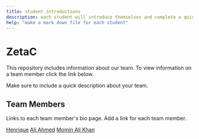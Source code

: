```yaml
---
title: student introductions
description: each student will introduce themselves and complete a quick bio
help: "make a mark down file for each student"
---
```


# ZetaC

This repository includes information about our team. To view information on a team member click the link below.

Make sure to include a quick description about your team.

## Team Members

Links to each team member's bio page. Add a link for each team member.


[Henrique](/Henrique.md)
[Ali Ahmed](/AliAhmed.md)
[Momin Ali Khan](/Ali.md)